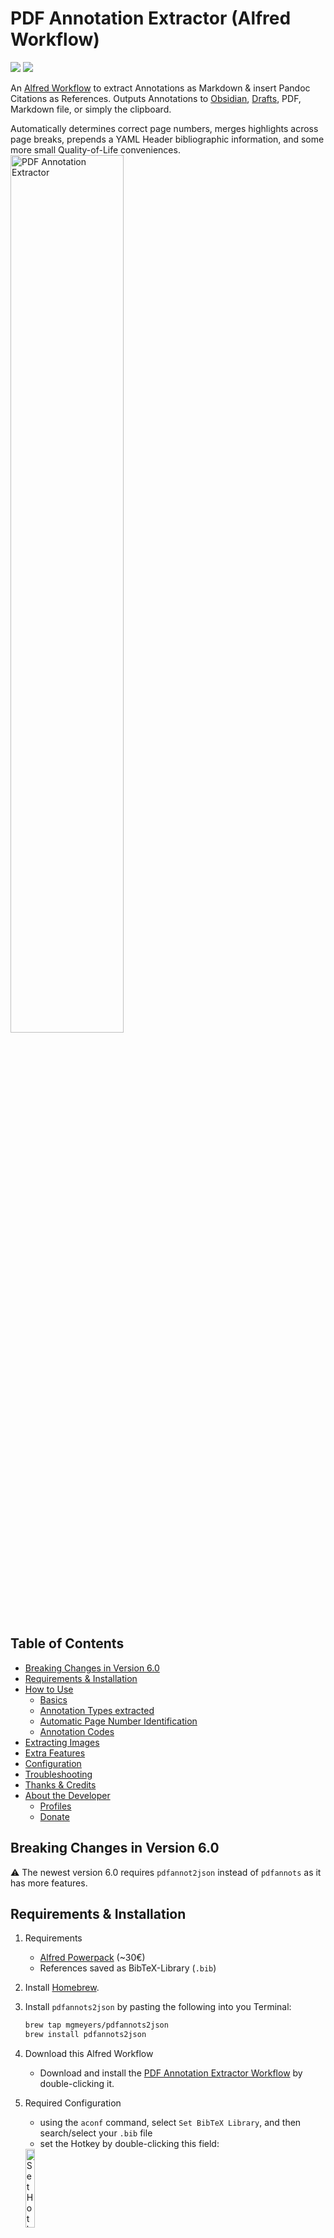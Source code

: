 # PDF Annotation Extractor (Alfred Workflow)

![](https://img.shields.io/github/downloads/chrisgrieser/pdf-annotation-extractor-alfred/total?label=Total%20Downloads&style=plastic) ![](https://img.shields.io/github/v/release/chrisgrieser/pdf-annotation-extractor-alfred?label=Latest%20Release&style=plastic)

An [Alfred Workflow](https://www.alfredapp.com/) to extract Annotations as Markdown & insert Pandoc Citations as References. Outputs Annotations to [Obsidian](https://obsidian.md/), [Drafts](https://getdrafts.com/), PDF, Markdown file, or simply the clipboard.

Automatically determines correct page numbers, merges highlights across page breaks, prepends a YAML Header bibliographic information, and some more small Quality-of-Life conveniences.
<img src="https://user-images.githubusercontent.com/73286100/132963514-f08463cb-de2a-45d2-80fb-8c29afa35fb8.gif" alt="PDF Annotation Extractor" width=60%>

## Table of Contents
<!-- MarkdownTOC -->

- [Breaking Changes in Version 6.0](#breaking-changes-in-version-60)
- [Requirements & Installation](#requirements--installation)
- [How to Use](#how-to-use)
	- [Basics](#basics)
	- [Annotation Types extracted](#annotation-types-extracted)
	- [Automatic Page Number Identification](#automatic-page-number-identification)
	- [Annotation Codes](#annotation-codes)
- [Extracting Images](#extracting-images)
- [Extra Features](#extra-features)
- [Configuration](#configuration)
- [Troubleshooting](#troubleshooting)
- [Thanks & Credits](#thanks--credits)
- [About the Developer](#about-the-developer)
	- [Profiles](#profiles)
	- [Donate](#donate)

<!-- /MarkdownTOC -->

## Breaking Changes in Version 6.0
⚠️ The newest version 6.0 requires `pdfannot2json` instead of `pdfannots` as it has more features.

## Requirements & Installation
1. Requirements
	- [Alfred Powerpack](https://www.alfredapp.com/shop/) (~30€)
	- References saved as BibTeX-Library (`.bib`)
2. Install [Homebrew](https://brew.sh/).
3. Install `pdfannots2json` by pasting the following into you Terminal:

	```bash
	brew tap mgmeyers/pdfannots2json
	brew install pdfannots2json
	```

4. Download this Alfred Workflow
	- Download and install the [PDF Annotation Extractor Workflow](https://github.com/chrisgrieser/pdf-annotation-extractor-alfred/releases/latest/) by double-clicking it.

5. Required Configuration
	- using the `aconf` command, select `Set BibTeX Library`, and then search/select your `.bib` file
	- set the Hotkey by double-clicking this field:
	<img width=18% alt="Set Hotkey" src="https://user-images.githubusercontent.com/73286100/132960488-a60eff61-16a9-42cf-801f-c42612fbfb5e.png">

6. Optional: Additional Requirements for certain use cases
	- *Obsidian as Output*: Use the `aconf` command, select `Obsidian Destination`, and then search/select the folder.
	- *Run OCR on extracted Images*: requires [Tesseract](https://github.com/tesseract-ocr/tesseract).
	- *PDF as Output Format*: Install Pandoc and a [PDF-Engine](https://pandoc.org/MANUAL.html#option--pdf-engine) of your choice.

	```bash
	brew install pandoc
	brew install wkhtmltopdf # can be changed to a pdf-engine of your choice
	brew install tesseract
	brew install tesseract-lang #only for non-English
	```

## How to Use

### Basics
- Use the hotkey to trigger the Annotation Extraction of the frontmost document of Preview or PDF Expert. In case Finder is the frontmost app, the currently selected PDF file will be used.
- Alternatively, you can use the Alfred keyword `anno` to select a PDF from which to extract the annotations. (Uses your [Alfred default search scope](https://www.alfredapp.com/help/features/default-results/#search-scope).)

### Annotation Types extracted
- Highlights
- Underlines
- Free Comments
- Strikethroughs
- Rectangles as Images (with optional OCR for the images)

Highlights, Underlines and Strikethroughs are extracted as blockquotes when the have no comments, and as annotated quote when they have a comment. Highlights and Underlines are extracted in visually the same way, while Strikethroughs are extracted as Markdown Strikethroughs.

### Automatic Page Number Identification
The *correct* page numbers will automatically be determined from one of three sources  and inserted into the references as Pandoc Citations, with descending priority:
1. the BibTeX-Library
2. DOI found in the PDF
3. Prompt to manually enter the page number.
	- Enter the __true page number of your first PDF page__. *Example*:__ if the first PDF page represents the page number 104, you have to enter `104`.
	- In case there is content before the actual text (e.g. a foreword or a Table of Contents), the first true page often occurs later in the PDF. In that case, you must enter a __negative page number__, reflecting the true page number the first PDF would have. *Example:* Your PDF is a book which has a foreword, and uses roman numbers for it; true page number 1 is PDF page number 12. If you continued the numbering backwards, the first PDF page would have page number `-10`. So you enter the value `-10` when prompted for a page number.

### Annotation Codes
Insert these special codes at the __beginning__ of an annotation to invoke special actions on that annotation. Annotation Codes do not apply to Strikethroughs. (You can run the Alfred command `acode` to quickly display a cheat sheet showing all the following information.)

- `+`: Merge this highlight/underline with the previous highlight/underline.
	- Both annotations on the same page: will put a "(…)" in between them. This is useful to leave out certain parts of text.  Used for jumping sections on the same page.
	- The second annotation is on the following page: Assuming a continuation of a highlight/underline across page borders, this will not insert a "(…)". However, both pages will be inserted in the Pandoc citation, e.g. `[Grieser2020, p. 14-15]`.
- `? foo` __(free comments)__: Turns "foo" into a [Question Callout](https://help.obsidian.md/How+to/Use+callouts)  (`> ![QUESTION]`) and move up. (Callouts are Obsidian-specific Syntax).
- `##`: Turns highlighted/underlined text into a __heading__ that is added at that location. The number of `#` determines the heading level. If the annotation is a free comment, the text following the `#` is used as heading instead (Space after `#` required).
- `---` __(free comments)__: Inserts a markdown __hr__ (`---`) and removes the annotation.
- `X` Turns highlighted/underlines text into a markdown __task__ (`- [ ]`) and move up. If the annotation is a free comment, the text following the `X` will be used as task text.
- `=`: Adds highlighted/underlined text as __tags__ to the YAML-frontmatter (mostly used for Obsidian as output). If the annotation is a free comment, uses the text after the `=`. In both cases, the annotation is removed afterwards.
- `_` __(highlights only)__: Removes the `_` and creates a copy of the annotation, but with the type `underline`. Intended for use when the split-off of underlines is enabled, and will do nothing if it is disabled. This annotation code avoids having to highlight *and* underline the same text segment to have it in both places.

## Extracting Images
Both alternatives work only in Obsidian, the respective images will be saved in the `attachments` subfolder of the Obsidian destination folder, and named as `{citekey}_image{n}.png`. The images will be embedded in the markdown file with the `![[ ]]` syntax, e.g. `![[filename.png|foobar]]`

- Any `rectangle` type annotation in the PDF will be extracted as image.
- If the rectangle annotation has any comment, it will be used as the alt-text for the image. (Note that some PDF readers like PDF Expert do not allow you to add a comment to rectangular annotations.)
- When the rectangle annotation has *exactly* the comment `ocr`, the OCR text of the image will also be extracted. Requires [Tesseract](https://github.com/tesseract-ocr/tesseract).

## Extra Features
- When using Obsidian, the wikilink (`[[filename]]`) is also copied to the clipboard after annotation extraction, for convenient adding to a Map of Content.
- With the output type set to Obsidian or Markdown, a YAML-Header with bibliographic information (author, title, citekey, year, keywords, etc.) is also prepended.

## Configuration
*Use the Alfred keyword `aconf` for the configuration of this workflow.*

- The output format (PDF, Markdown, Clipboard, [Drafts](https://getdrafts.com/), or [Obsidian](https://obsidian.md/)). When selecting Markdown or Obsidian as output format, a YAML-Header with information from your BibTeX Library will be prepended.
- Set whether citekeys should be entered manually or determined automatically via filename. The latter requires a filename beginning with the citekey, followed by an underscore: `{citekey}_{...}.pdf`. You can easily achieve such a filename pattern with via renaming rules of most reference managers, for example with the [ZotFile plugin for Zotero](http://zotfile.com/#renaming-rules) or the [AutoFile feature of BibDesk](https://bibdesk.sourceforge.io/manual/BibDeskHelp_77.html#SEC140).
- In case you are the PDF is not part of your BibTeX Library (e.g., a manuscript from colleague), you can also choose to deactivate the usage of BibTeX metadata and citekeys.
- The Obsidian destination must be a folder in your vault.
- Select whether any annotations of the type `underlines` should be split off and moved to a second output instead (currently only Drafts is supported).
- Set the languages for the OCR on images. For the required language code, [refer to the tesseract documentation](https://tesseract-ocr.github.io/tessdoc/Data-Files-in-different-versions.html).

## Troubleshooting
- Update to the latest version of `pdfannots2json` by running the following Terminal command:

	```bash
	brew upgrade pdfannots2json
	```

- This workflow won't work with annotations that are not actually saved in the PDF file. Some PDF Readers like __Skim__ or __Zotero 6__ do this, but you can [tell those PDF readers to save the notes in the actual PDF.](https://skim-app.sourceforge.io/manual/SkimHelp_45.html)
- This workflow sometimes does not work when the pdf contains bigger free-form annotations (e.g. from using a stylus on a tablet). Delete all annotations that are "free form" and the workflow should work.
- When the hotkey does not work when triggered in Preview or PDF Expert, most likely the Alfred app does not have permission to access them. You can give Alfred permission in the Mac OS System Settings:
<img src="https://i.imgur.com/ylGDs2f.png" alt="Permission for Alfred to access Preview" width=30%>

ℹ️ When you cannot resolve the problem, please [open an GitHub issue](https://github.com/chrisgrieser/pdf-annotation-extractor-alfred/issues).

## Thanks & Credits
- Thanks to [Andrew Baumann for pdfannots](https://github.com/0xabu/pdfannots), which caused me to develop this workflow (even though it does not use `pdfannots` anymore).
- Also many thanks to [@mgmeyers for pdfannots2json](https://github.com/mgmeyers/pdfannots2json/), which enabled many improvements to this workflow.
- I also thank [@StPag](https://github.com/stefanopagliari/) for his ideas on annotation codes.
- <a href="https://www.flaticon.com/authors/freepik">Icons created by Freepik/Flaticon.</a>

## About the Developer
In my day job, I am a sociologist studying the social mechanisms underlying the digital economy. For my PhD project, I investigate the governance of the app economy and how software ecosystems manage the tension between innovation and compatibility. If you are interested in this subject, feel free to get in touch!

<!-- markdown-link-check-disable -->
### Profiles
- [Academic Website](https://chris-grieser.de/)
- [Discord](https://discordapp.com/users/462774483044794368/)
- [GitHub](https://github.com/chrisgrieser/)
- [Twitter](https://twitter.com/pseudo_meta)
- [ResearchGate](https://www.researchgate.net/profile/Christopher-Grieser)
- [LinkedIn](https://www.linkedin.com/in/christopher-grieser-ba693b17a/)

### Donate
<a href='https://ko-fi.com/Y8Y86SQ91' target='_blank'><img height='36' style='border:0px;height:36px;' src='https://cdn.ko-fi.com/cdn/kofi1.png?v=3' border='0' alt='Buy Me a Coffee at ko-fi.com' /></a>

---

[⬆️ Go Back to Top](#Table-of-Contents)
